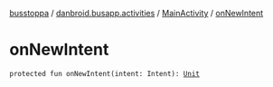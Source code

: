 [busstoppa](../../index.md) / [danbroid.busapp.activities](../index.md) / [MainActivity](index.md) / [onNewIntent](./on-new-intent.md)

# onNewIntent

`protected fun onNewIntent(intent: Intent): `[`Unit`](https://kotlinlang.org/api/latest/jvm/stdlib/kotlin/-unit/index.html)
